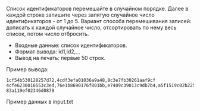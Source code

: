 Список идентификаторов перемешайте в случайном порядке. Далее в каждой строке запишите через запятую случайное число идентификаторов - от 1 до 5.
Вариант способа перемешивания записей: дописать к каждой случайное число, отсортировать по нему весь список, потом число отбросить.
* Входные данные: список идентификаторов.
* Формат вывода: id1,id2,...
* Вывод на печать: первые 50 строк.

Пример вывода:
```
1cf54b530128257d72,4cdf3efa01036a9a48,8c3e7fb30261aaf9cf
4cfe6230016553c3ed,76e1b8690176f801bb,e7409c39013c9db7b4,a5f1519c02b22550e6
83a119ef02346d0879
```

Пример данных в input.txt